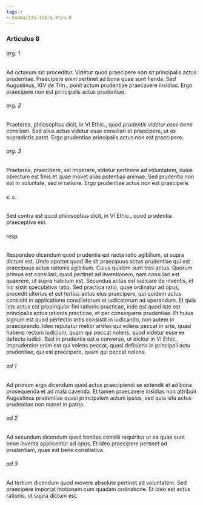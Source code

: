 ```yaml
---
tags : 
- Summa/IIa-IIæ/q.47/a.8
---
```


### Articulus 8

###### arg. 1
Ad octavum sic proceditur. Videtur quod praecipere non sit principalis actus prudentiae. Praecipere enim pertinet ad bona quae sunt fienda. Sed Augustinus, XIV de Trin., ponit actum prudentiae praecavere insidias. Ergo praecipere non est principalis actus prudentiae.

###### arg. 2
Praeterea, philosophus dicit, in VI Ethic., quod *prudentis videtur esse bene consiliari*. Sed alius actus videtur esse consiliari et praecipere, ut ex supradictis patet. Ergo prudentiae principalis actus non est praecipere.

###### arg. 3
Praeterea, praecipere, vel imperare, videtur pertinere ad voluntatem, cuius obiectum est finis et quae movet alias potentias animae. Sed prudentia non est in voluntate, sed in ratione. Ergo prudentiae actus non est praecipere.

###### s. c.
Sed contra est quod philosophus dicit, in VI Ethic., quod prudentia praeceptiva est.

###### resp.
Respondeo dicendum quod prudentia est recta ratio agibilium, ut supra dictum est. Unde oportet quod ille sit praecipuus actus prudentiae qui est praecipuus actus rationis agibilium. Cuius quidem sunt tres actus. Quorum primus est consiliari, quod pertinet ad inventionem, nam consiliari est quaerere, ut supra habitum est. Secundus actus est iudicare de inventis, et hic sistit speculativa ratio. Sed practica ratio, quae ordinatur ad opus, procedit ulterius et est tertius actus eius praecipere, qui quidem actus consistit in applicatione consiliatorum et iudicatorum ad operandum. Et quia iste actus est propinquior fini rationis practicae, inde est quod iste est principalis actus rationis practicae, et per consequens prudentiae. Et huius signum est quod perfectio artis consistit in iudicando, non autem in praecipiendo. Ideo reputatur melior artifex qui volens peccat in arte, quasi habens rectum iudicium, quam qui peccat nolens, quod videtur esse ex defectu iudicii. Sed in prudentia est e converso, ut dicitur in VI Ethic., imprudentior enim est qui volens peccat, quasi deficiens in principali actu prudentiae, qui est praecipere, quam qui peccat nolens.

###### ad 1
Ad primum ergo dicendum quod actus praecipiendi se extendit et ad bona prosequenda et ad mala cavenda. Et tamen praecavere insidias non attribuit Augustinus prudentiae quasi principalem actum ipsius, sed quia iste actus prudentiae non manet in patria.

###### ad 2
Ad secundum dicendum quod bonitas consilii requiritur ut ea quae sunt bene inventa applicentur ad opus. Et ideo praecipere pertinet ad prudentiam, quae est bene consiliativa.

###### ad 3
Ad tertium dicendum quod movere absolute pertinet ad voluntatem. Sed praecipere importat motionem cum quadam ordinatione. Et ideo est actus rationis, ut supra dictum est.


